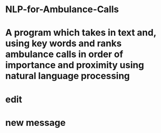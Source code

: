 # NLP-for-Ambulance-Calls

# A program which takes in text and, using key words and ranks ambulance calls in order of importance and proximity using natural language processing

# edit

# new message